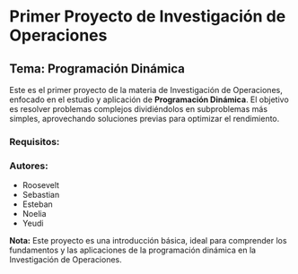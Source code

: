 # Primer Proyecto de Investigación de Operaciones

## Tema: Programación Dinámica


Este es el primer proyecto de la materia de Investigación de Operaciones,
enfocado en el estudio y aplicación de **Programación Dinámica**. 
El objetivo es resolver problemas complejos dividiéndolos en subproblemas más simples, 
aprovechando soluciones previas para optimizar el rendimiento.

### Requisitos:


### Autores:
- Roosevelt
- Sebastian
- Esteban
- Noelia
- Yeudi

**Nota:** Este proyecto es una introducción básica, ideal para comprender los fundamentos y 
las aplicaciones de la programación dinámica en la Investigación de Operaciones.
